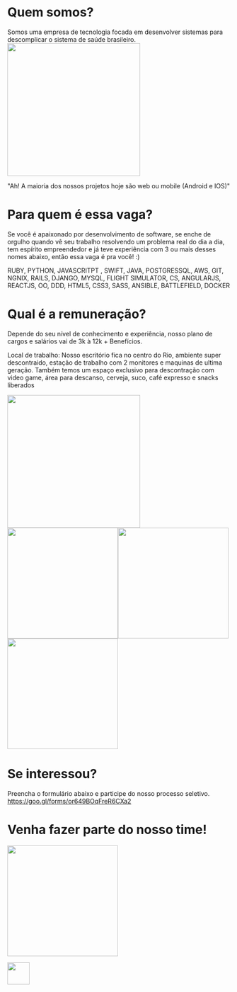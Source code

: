 # Quem somos?

Somos uma empresa de tecnologia focada em desenvolver sistemas para descomplicar o sistema de saúde brasileiro.
<img height="300" src="https://s3.amazonaws.com/beep-assets/office1.jpg" >

"Ah! A maioria dos nossos projetos hoje são web ou mobile (Android e IOS)"



# Para quem é essa vaga?

Se você é apaixonado por desenvolvimento de software, se enche de orgulho quando vê seu trabalho resolvendo um problema real do dia a dia, tem espírito empreendedor e já teve experiência com 3 ou mais desses nomes abaixo, então essa vaga é pra você! :)

RUBY, PYTHON, JAVASCRITPT , SWIFT, JAVA, POSTGRESSQL, AWS, GIT, NGNIX, RAILS, DJANGO, MYSQL, FLIGHT SIMULATOR, CS, ANGULARJS, REACTJS, OO, DDD, HTML5, CSS3, SASS, ANSIBLE, BATTLEFIELD, DOCKER 

# Qual é a remuneração?

Depende do seu nível de conhecimento e experiência, nosso plano de cargos e salários vai de 3k à 12k  + Benefícios.

Local de trabalho:
Nosso escritório fica no centro do Rio, ambiente super descontraido, estação de trabalho com 2 monitores e maquinas de ultima geração. Também temos um espaço exclusivo para descontração com video game, área para descanso, cerveja, suco, café expresso e snacks liberados 

<img height="300" src="https://s3.amazonaws.com/beep-assets/office0.jpg" >
<img height="250" src="https://s3.amazonaws.com/beep-assets/office2.jpg" ><img height="250" src="https://s3.amazonaws.com/beep-assets/office4.jpg" >
<img height="250" src="https://s3.amazonaws.com/beep-assets/office5.jpg" >

# Se interessou?

Preencha o formulário abaixo e participe do nosso processo seletivo. https://goo.gl/forms/or649BOqFreR6CXa2

# Venha fazer parte do nosso time! 

<img height="250" src="https://s3.amazonaws.com/beep-assets/team.jpg" >


<a href="http://beepsaude.com.br" target="_blank"> <img height="50" src="https://s3-sa-east-1.amazonaws.com/site-elo/files/beep.png" ></a>  


